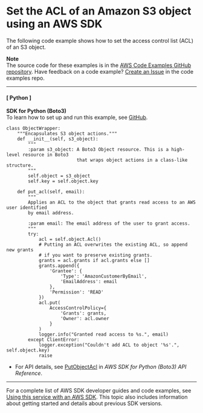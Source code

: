 # Set the ACL of an Amazon S3 object using an AWS SDK<a name="example_s3_PutObjectAcl_section"></a>

The following code example shows how to set the access control list \(ACL\) of an S3 object\.

**Note**  
The source code for these examples is in the [AWS Code Examples GitHub repository](https://github.com/awsdocs/aws-doc-sdk-examples)\. Have feedback on a code example? [Create an Issue](https://github.com/awsdocs/aws-doc-sdk-examples/issues/new/choose) in the code examples repo\. 

------
#### [ Python ]

**SDK for Python \(Boto3\)**  
 To learn how to set up and run this example, see [GitHub](https://github.com/awsdocs/aws-doc-sdk-examples/tree/main/python/example_code/s3/s3_basics#code-examples)\. 
  

```
class ObjectWrapper:
    """Encapsulates S3 object actions."""
    def __init__(self, s3_object):
        """
        :param s3_object: A Boto3 Object resource. This is a high-level resource in Boto3
                          that wraps object actions in a class-like structure.
        """
        self.object = s3_object
        self.key = self.object.key

    def put_acl(self, email):
        """
        Applies an ACL to the object that grants read access to an AWS user identified
        by email address.

        :param email: The email address of the user to grant access.
        """
        try:
            acl = self.object.Acl()
            # Putting an ACL overwrites the existing ACL, so append new grants
            # if you want to preserve existing grants.
            grants = acl.grants if acl.grants else []
            grants.append({
                'Grantee': {
                    'Type': 'AmazonCustomerByEmail',
                    'EmailAddress': email
                },
                'Permission': 'READ'
            })
            acl.put(
                AccessControlPolicy={
                    'Grants': grants,
                    'Owner': acl.owner
                }
            )
            logger.info("Granted read access to %s.", email)
        except ClientError:
            logger.exception("Couldn't add ACL to object '%s'.", self.object.key)
            raise
```
+  For API details, see [PutObjectAcl](https://docs.aws.amazon.com/goto/boto3/s3-2006-03-01/PutObjectAcl) in *AWS SDK for Python \(Boto3\) API Reference*\. 

------

For a complete list of AWS SDK developer guides and code examples, see [Using this service with an AWS SDK](UsingAWSSDK.md#sdk-general-information-section)\. This topic also includes information about getting started and details about previous SDK versions\.